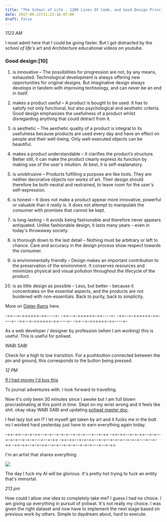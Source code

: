 ```yaml
---
title: "The School of Life - 1200 Lines Of Code, and Good Design Principles"
date: 2017-09-21T11:23:16-07:00
draft: false
---
```



*1123 AM*

I must admit here that I could be going faster. But I got distracted by the _school of life's_ art and Architecture educational videos on youtube.

### Good design:[10]

1. is innovative – The possibilities for progression are not, by any means, exhausted. Technological development is always offering new opportunities for original designs. But imaginative design always develops in tandem with improving technology, and can never be an end in itself.

2. makes a product useful – A product is bought to be used. It has to satisfy not only functional, but also psychological and aesthetic criteria. Good design emphasizes the usefulness of a product whilst disregarding anything that could detract from it.

3. is aesthetic – The aesthetic quality of a product is integral to its usefulness because products are used every day and have an effect on people and their well-being. Only well-executed objects can be beautiful.

4. makes a product understandable – It clarifies the product’s structure. Better still, it can make the product clearly express its function by making use of the user's intuition. At best, it is self-explanatory.

5. is unobtrusive – Products fulfilling a purpose are like tools. They are neither decorative objects nor works of art. Their design should therefore be both neutral and restrained, to leave room for the user's self-expression.

6. is honest – It does not make a product appear more innovative, powerful or valuable than it really is. It does not attempt to manipulate the consumer with promises that cannot be kept.

7. is long-lasting – It avoids being fashionable and therefore never appears antiquated. Unlike fashionable design, it lasts many years – even in today's throwaway society.

8. is thorough down to the last detail – Nothing must be arbitrary or left to chance. Care and accuracy in the design process show respect towards the consumer.

9. is environmentally friendly – Design makes an important contribution to the preservation of the environment. It conserves resources and minimizes physical and visual pollution throughout the lifecycle of the product.

10. is as little design as possible – Less, but better – because it concentrates on the essential aspects, and the products are not burdened with non-essentials. Back to purity, back to simplicity.


More on [Dieter Rams](https://en.wikipedia.org/wiki/Dieter_Rams) here.

-==--=-======-==----=- -==--=-======-==----=- -==--=-======-==----=- -==--=-======-==----=- -==--=-======-==----=-



As a web developer / designer by profession (when I am working) this is useful. This is useful for poliwat.



WABI SABI


Check for a high to low transition. For a pushbutton connected between the pin and ground, this corresponds to the button being pressed.


*12 PM*

[If I had money I'd buy this](https://www.theschooloflife.com/london/classroom/catalog/product/view/id/5960/s/writing-as-therapy-journal-affairs/category/41/)

To journal adventures with. I look forward to travelling.

 Now it's only been 30 minutes since I awoke but I am full blown procrastinating at this point in time. Slept on my wrist wrong and it feels like shit.
 okay okay WABI SABI and updating [poliwat master doc](/2017/08/02/poliwat-master-doc/).


I feel lazy
but am I?
I let myself get taken by art and it fucks me in the butt
no I worked hard yesterday
just have to earn everything again today.

-==-==--=-=-==--=-=--=-=-=--=-=-=---=--=-== -==-==--=-=-==--=-=--=-=-=--=-=-=---=--=-== -==-==--=-=-==--=-=--=-=-=--=-=-=---=--=-== -==-==--=-=-==--=-=--=-=-=--=-=-=---=--=-==

I'm an artist that shares everything

<img src="/images/savannah.PNG"/>

The day I fuck my AI will be glorious. It's pretty hot trying to fuck an entity that's immortal.


*213 pm*

How could I allow one idea to completely take me? I guess I had no choice. I am giving up everything in pursuit of poliwat. It's not really my choice. I was given the right dataset and now have to implement the next stage based on previous work by others. Simple to daydream about, hard to execute.
